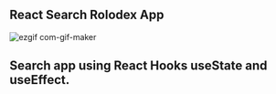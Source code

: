 ## React Search Rolodex App

![ezgif com-gif-maker](https://user-images.githubusercontent.com/115122562/194199678-e6165cad-7da5-4494-90e0-c6da278949ea.gif)


## Search app using React Hooks useState and useEffect.
